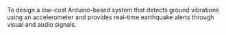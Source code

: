 To design a low-cost Arduino-based system that detects ground vibrations using an accelerometer and provides real-time earthquake alerts through visual and audio signals.
